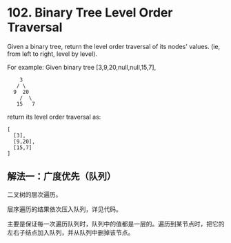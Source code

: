 # 102. Binary Tree Level Order Traversal
Given a binary tree, return the level order traversal of its nodes' values. (ie, from left to right, level by level).

For example:
Given binary tree [3,9,20,null,null,15,7],
```
    3
   / \
  9  20
    /  \
   15   7
```
return its level order traversal as:
```
[
  [3],
  [9,20],
  [15,7]
]
```
## 解法一：广度优先（队列）
	
二叉树的层次遍历。

层序遍历的结果依次压入队列，详见代码。

主要是保证每一次遍历队列时，队列中的值都是一层的。遍历到某节点时，把它的左右子结点加入队列，并从队列中删掉该节点。